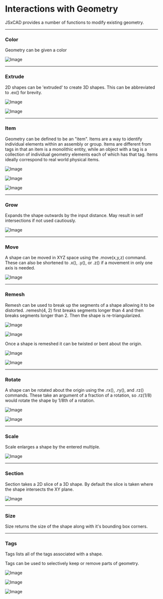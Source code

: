 # Interactions with Geometry
JSxCAD provides a number of functions to modify existing geometry.

---
### Color
Geometry can be given a color

![Image](interactions_with_geometry.md.0.png)

---
### Extrude
2D shapes can be 'extruded' to create 3D shapes. This can be abbreviated to .ex() for brevity.

![Image](interactions_with_geometry.md.1.png)

![Image](interactions_with_geometry.md.2.png)

---
### Item
Geometry can be defined to be an "item". Items are a way to identify individual elements within an assembly or group. Items are different from tags in that an item is a monolithic entity, while an object with a tag is a collection of individual geometry elements each of which has that tag. Items ideally correspond to real world physical items.

![Image](interactions_with_geometry.md.3.png)

![Image](interactions_with_geometry.md.4.png)

![Image](interactions_with_geometry.md.5.png)

---
### Grow
Expands the shape outwards by the input distance. May result in self intersections if not used cautiously.

![Image](interactions_with_geometry.md.6.png)

---
### Move
A shape can be moved in XYZ space using the .move(x,y,z) command. These can also be shortened to .x(), .y(), or .z() if a movement in only one axis is needed.

![Image](interactions_with_geometry.md.7.png)

---
### Remesh
Remesh can be used to break up the segments of a shape allowing it to be distorted. .remesh(4, 2) first breaks segments longer than 4 and then breaks segments longer than 2. Then the shape is re-triangularized.

![Image](interactions_with_geometry.md.8.png)

![Image](interactions_with_geometry.md.9.png)

Once a shape is remeshed it can be twisted or bent about the origin.

![Image](interactions_with_geometry.md.10.png)

![Image](interactions_with_geometry.md.11.png)

---
### Rotate
A shape can be rotated about the origin using the .rx(), .ry(), and .rz() commands. These take an argument of a fraction of a rotation, so .rz(1/8) would rotate the shape by 1/8th of a rotation.

![Image](interactions_with_geometry.md.12.png)

![Image](interactions_with_geometry.md.13.png)

---
### Scale
Scale enlarges a shape by the entered multiple.

![Image](interactions_with_geometry.md.14.png)

---
### Section
Section takes a 2D slice of a 3D shape. By default the slice is taken where the shape intersects the XY plane.

![Image](interactions_with_geometry.md.15.png)

---
### Size
Size returns the size of the shape along with it's bounding box corners.

---
### Tags
Tags lists all of the tags associated with a shape.

Tags can be used to selectively keep or remove parts of geometry.

![Image](interactions_with_geometry.md.16.png)

![Image](interactions_with_geometry.md.17.png)

![Image](interactions_with_geometry.md.18.png)
